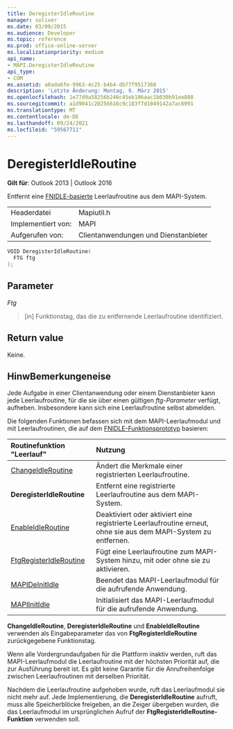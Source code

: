 ```yaml
---
title: DeregisterIdleRoutine
manager: soliver
ms.date: 03/09/2015
ms.audience: Developer
ms.topic: reference
ms.prod: office-online-server
ms.localizationpriority: medium
api_name:
- MAPI.DeregisterIdleRoutine
api_type:
- COM
ms.assetid: a8ada6fe-9963-4c25-b4b4-db77f9517368
description: 'Letzte Änderung: Montag, 9. März 2015'
ms.openlocfilehash: 1e77d9a58256b240c45eb106aac1b030b91ee808
ms.sourcegitcommit: a1d9041c20256616c9c183f7d1049142a7ac6991
ms.translationtype: MT
ms.contentlocale: de-DE
ms.lasthandoff: 09/24/2021
ms.locfileid: "59567711"
---
```

# <a name="deregisteridleroutine"></a>DeregisterIdleRoutine

  
  
**Gilt für**: Outlook 2013 | Outlook 2016 
  
Entfernt eine [FNIDLE-basierte](fnidle.md) Leerlaufroutine aus dem MAPI-System. 
  
|||
|:-----|:-----|
|Headerdatei  <br/> |Mapiutil.h  <br/> |
|Implementiert von:  <br/> |MAPI  <br/> |
|Aufgerufen von:  <br/> |Clientanwendungen und Dienstanbieter  <br/> |
   
```cpp
VOID DeregisterIdleRoutine(
  FTG ftg
);
```

## <a name="parameters"></a>Parameter

 _Ftg_
  
> [in] Funktionstag, das die zu entfernende Leerlaufroutine identifiziert.
    
## <a name="return-value"></a>Return value

Keine.
  
## <a name="remarks"></a>HinwBemerkungeneise

Jede Aufgabe in einer Clientanwendung oder einem Dienstanbieter kann jede Leerlaufroutine, für die sie über einen gültigen  _ftg-Parameter_ verfügt, aufheben. Insbesondere kann sich eine Leerlaufroutine selbst abmelden. 
  
Die folgenden Funktionen befassen sich mit dem MAPI-Leerlaufmodul und mit Leerlaufroutinen, die auf dem [FNIDLE-Funktionsprototyp](fnidle.md) basieren: 
  
|**Routinefunktion "Leerlauf"**|**Nutzung**|
|:-----|:-----|
|[ChangeIdleRoutine](changeidleroutine.md) <br/> |Ändert die Merkmale einer registrierten Leerlaufroutine.  <br/> |
|**DeregisterIdleRoutine** <br/> |Entfernt eine registrierte Leerlaufroutine aus dem MAPI-System.  <br/> |
|[EnableIdleRoutine](enableidleroutine.md) <br/> |Deaktiviert oder aktiviert eine registrierte Leerlaufroutine erneut, ohne sie aus dem MAPI-System zu entfernen.  <br/> |
|[FtgRegisterIdleRoutine](ftgregisteridleroutine.md) <br/> |Fügt eine Leerlaufroutine zum MAPI-System hinzu, mit oder ohne sie zu aktivieren.  <br/> |
|[MAPIDeInitIdle](mapideinitidle.md) <br/> |Beendet das MAPI-Leerlaufmodul für die aufrufende Anwendung.  <br/> |
|[MAPIInitIdle](mapiinitidle.md) <br/> |Initialisiert das MAPI-Leerlaufmodul für die aufrufende Anwendung.  <br/> |
   
 **ChangeIdleRoutine**, **DeregisterIdleRoutine** und **EnableIdleRoutine** verwenden als Eingabeparameter das von **FtgRegisterIdleRoutine** zurückgegebene Funktionstag. 
  
Wenn alle Vordergrundaufgaben für die Plattform inaktiv werden, ruft das MAPI-Leerlaufmodul die Leerlaufroutine mit der höchsten Priorität auf, die zur Ausführung bereit ist. Es gibt keine Garantie für die Anrufreihenfolge zwischen Leerlaufroutinen mit derselben Priorität. 
  
Nachdem die Leerlaufroutine aufgehoben wurde, ruft das Leerlaufmodul sie nicht mehr auf. Jede Implementierung, die **DeregisterIdleRoutine** aufruft, muss alle Speicherblöcke freigeben, an die Zeiger übergeben wurden, die das Leerlaufmodul im ursprünglichen Aufruf der **FtgRegisterIdleRoutine-Funktion** verwenden soll. 
  

